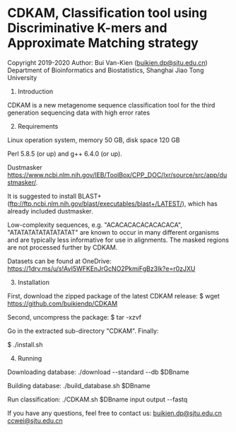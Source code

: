 # CDKAM, Classification tool using Discriminative K-mers and Approximate Matching strategy
Copyright 2019-2020
Author: Bui Van-Kien (buikien.dp@sjtu.edu.cn)  
Department of Bioinformatics and Biostatistics, Shanghai Jiao Tong University


1) Introduction

CDKAM is a new metagenome sequence classification tool for the third generation sequencing data with high error rates

2) Requirements

Linux operation system, memory 50 GB, disk space 120 GB

Perl 5.8.5 (or up) and g++ 6.4.0 (or up).

Dustmasker https://www.ncbi.nlm.nih.gov/IEB/ToolBox/CPP_DOC/lxr/source/src/app/dustmasker/. 

It is suggested to install BLAST+ (ftp://ftp.ncbi.nlm.nih.gov/blast/executables/blast+/LATEST/), which has already included dustmasker.

Low-complexity sequences, e.g. "ACACACACACACACACA", "ATATATATATATATATAT" are known to occur in many different organisms and are typically less informative for use in alignments. The masked regions are not processed further by CDKAM.

Datasets can be found at OneDrive: https://1drv.ms/u/s!AvI5WFKEnJrGcNO2PkmiFgBz3lk?e=r0zJXU

3) Installation

First, download the zipped package of the latest CDKAM release:
$ wget https://github.com/buikiendp/CDKAM

Second, uncompress the package:
$ tar -xzvf 

Go in the extracted sub-directory "CDKAM". 
Finally:

$ ./install.sh

4) Running

Downloading database:
./download --standard --db $DBname

Building database:
./build_database.sh $DBname

Run classification:
./CDKAM.sh $DBname input output --fastq

If you have any questions, feel free to contact us:
   buikien.dp@sjtu.edu.cn
   ccwei@sjtu.edu.cn
   
